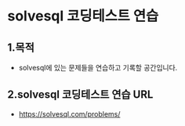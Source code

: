 # solvesql 코딩테스트 연습
## 1.목적
+ solvesql에 있는 문제들을 연습하고 기록할 공간입니다.

## 2.solvesql 코딩테스트 연습 URL
+ https://solvesql.com/problems/